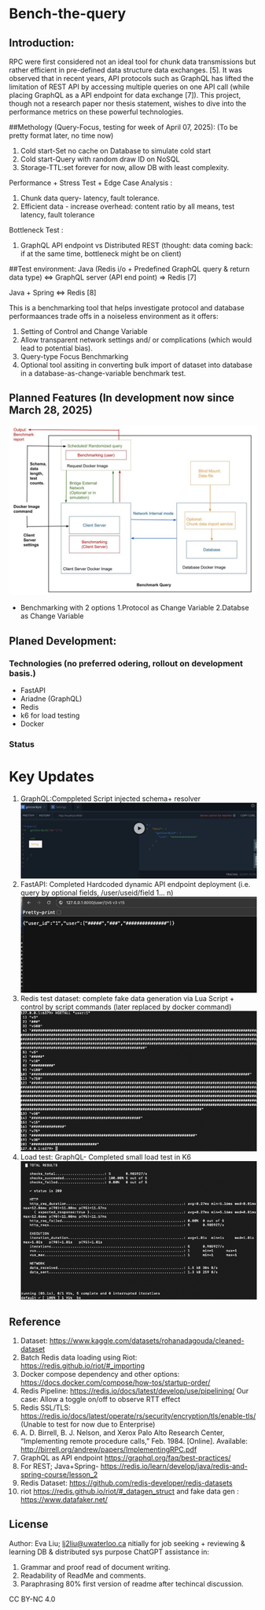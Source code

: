 
# Bench-the-query

## Introduction:
RPC were first considered not an ideal tool for chunk data transmissions but rather efficient in pre-defined data structure data exchanges. [5]. It was observed that in recent years, API protocols such as GraphQL has lifted the limitation of REST API by accessing multiple queries on one API call (while placing GraphQL as a API endpoint for data exchange [7]). This project, though not a research paper nor thesis statement, wishes to dive into the performance metrics on these powerful technologies. 

##Methology (Query-Focus, testing for week of April 07, 2025):
(To be pretty format later, no time now)
 1. Cold start-Set no cache on Database to simulate cold start
 2. Cold start-Query with random draw ID on NoSQL
 3. Storage-TTL:set forever for now, allow DB with least complexity.

 Performance + Stress Test + Edge Case Analysis :
 1. Chunk data query- latency, fault tolerance. 
 2. Efficient data - increase overhead: content ratio by all means, test latency, fault tolerance

 Bottleneck Test :
 1.  GraphQL API endpoint vs Distributed REST (thought: data coming back: if at the same time, bottleneck might be on client)


##Test environment:
Java (Redis i/o + Predefined GraphQL query & return data type) <=> GraphQL server (API end point) => Redis [7]


Java + Spring  <=> Redis [8]

This is a benchmarking tool that helps investigate protocol and database performaances trade offs in a noiseless environment as it offers: 

 1. Setting of Control and Change Variable
 2. Allow transparent network settings and/ or complications (which would lead to potential bias).
 3. Query-type Focus Benchmarking 
 4. Optional tool assiting in converting bulk import of dataset into database in a database-as-change-variable benchmark test. 


##  Planned Features (In development now since March 28, 2025)
![schematic](scheme.jpg)
- Benchmarking with 2 options
    1.Protocol as Change Variable
    2.Databse as Change Variable 

## Planed Development: 

### Technologies (no preferred odering, rollout on development basis.)

- FastAPI 
- Ariadne (GraphQL)
- Redis
- k6 for load testing
- Docker

### Status

# Key Updates
1. GraphQL:Comppleted Script injected schema+ resolver
![schematic](./in-dev-screen/graphQL_query.png)
2. FastAPI: Completed Hardcoded dynamic API endpoint deployment (i.e. query by optional fields, /user/useid/field 1... n)
![schematic](./in-dev-screen/dynamic_API_endpoint_Fast_query.png)
3. Redis test dataset: complete fake data generation via Lua Script + control by script commands (later replaced by docker command)
![schematic](./in-dev-screen/redis_user.png)
4. Load test: GraphQL- Completed small load test in K6
![schematic](./in-dev-screen/graphQL_loadTest.png)



## Reference
 1. Dataset: https://www.kaggle.com/datasets/rohanadagouda/cleaned-dataset 
 2. Batch Redis data loading using Riot: https://redis.github.io/riot/#_importing 
 3. Docker compose dependency and other options: https://docs.docker.com/compose/how-tos/startup-order/  
 4. Redis Pipeline: https://redis.io/docs/latest/develop/use/pipelining/ Our case: Allow a toggle on/off to observe RTT effect
 5. Redis SSL/TLS: https://redis.io/docs/latest/operate/rs/security/encryption/tls/enable-tls/ (Unable to test for now due to Enterprise)
 6. A. D. Birrell, B. J. Nelson, and Xerox Palo Alto Research Center, “Implementing remote procedure calls,” Feb. 1984. [Online].   Available: http://birrell.org/andrew/papers/ImplementingRPC.pdf
 7. GraphQL as API endpoint https://graphql.org/faq/best-practices/ 
 8. For REST; Java+Spring- https://redis.io/learn/develop/java/redis-and-spring-course/lesson_2 
 9. Redis Dataset: https://github.com/redis-developer/redis-datasets 
 10. riot https://redis.github.io/riot/#_datagen_struct and fake data gen : https://www.datafaker.net/ 





##  License

Author: Eva Liu; lj2liu@uwaterloo.ca
nitially for job seeking + reviewing & learning DB & distributed sys purpose
ChatGPT assistance in: 
 1. Grammar and proof read of document writing. 
 2. Readability of ReadMe and comments. 
 3. Paraphrasing 80% first version of readme after techincal discussion. 



CC BY-NC 4.0


